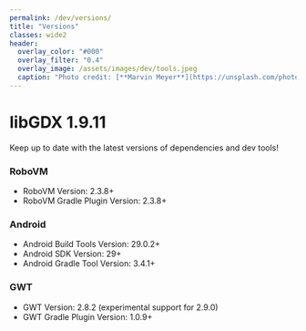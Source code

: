```yaml
---
permalink: /dev/versions/
title: "Versions"
classes: wide2
header:
  overlay_color: "#000"
  overlay_filter: "0.4"
  overlay_image: /assets/images/dev/tools.jpeg
  caption: "Photo credit: [**Marvin Meyer**](https://unsplash.com/photos/SYTO3xs06fU)"
---
```


# libGDX 1.9.11
Keep up to date with the latest versions of dependencies and dev tools!

### RoboVM
- RoboVM Version: 2.3.8+
- RoboVM Gradle Plugin Version: 2.3.8+

### Android
- Android Build Tools Version: 29.0.2+
- Android SDK Version: 29+
- Android Gradle Tool Version: 3.4.1+

### GWT
- GWT Version: 2.8.2 (experimental support for 2.9.0)
- GWT Gradle Plugin Version: 1.0.9+
